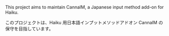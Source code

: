 This project aims to maintain CannaIM, a Japanese input method add-on for Haiku.

このプロジェクトは、Haiku 用日本語インプットメソッドアドオン CannaIM の保守を目指しています。
